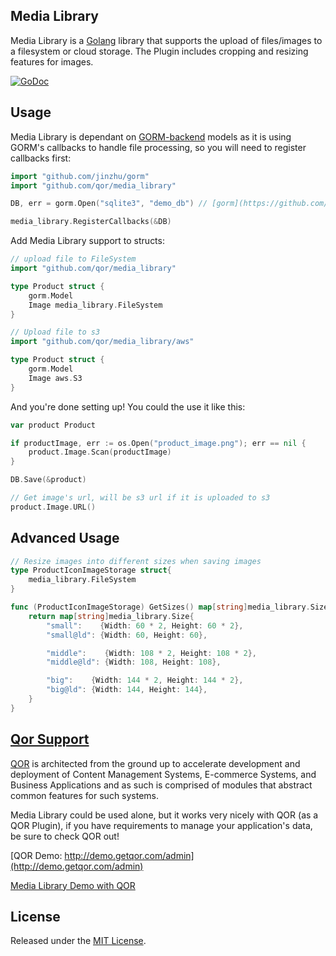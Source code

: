## Media Library

Media Library is a [Golang](http://golang.org/) library that supports the upload of files/images to a filesystem or cloud storage. The Plugin includes cropping and resizing features for images.

[![GoDoc](https://godoc.org/github.com/qor/media_library?status.svg)](https://godoc.org/github.com/qor/media_library)

## Usage

Media Library is dependant on [GORM-backend](https://github.com/jinzhu/gorm) models as it is using GORM's callbacks to handle file processing, so you will need to register callbacks first:

```go
import "github.com/jinzhu/gorm"
import "github.com/qor/media_library"

DB, err = gorm.Open("sqlite3", "demo_db") // [gorm](https://github.com/jinzhu/gorm)

media_library.RegisterCallbacks(&DB)
```

Add Media Library support to structs:

```go
// upload file to FileSystem
import "github.com/qor/media_library"

type Product struct {
	gorm.Model
	Image media_library.FileSystem
}

// Upload file to s3
import "github.com/qor/media_library/aws"

type Product struct {
	gorm.Model
	Image aws.S3
}
```

And you're done setting up! You could the use it like this:

```go
var product Product

if productImage, err := os.Open("product_image.png"); err == nil {
	product.Image.Scan(productImage)
}

DB.Save(&product)

// Get image's url, will be s3 url if it is uploaded to s3
product.Image.URL()
```

## Advanced Usage

```go
// Resize images into different sizes when saving images
type ProductIconImageStorage struct{
	media_library.FileSystem
}

func (ProductIconImageStorage) GetSizes() map[string]media_library.Size {
	return map[string]media_library.Size{
		"small":    {Width: 60 * 2, Height: 60 * 2},
		"small@ld": {Width: 60, Height: 60},

		"middle":    {Width: 108 * 2, Height: 108 * 2},
		"middle@ld": {Width: 108, Height: 108},

		"big":    {Width: 144 * 2, Height: 144 * 2},
		"big@ld": {Width: 144, Height: 144},
	}
}
```

## [Qor Support](https://github.com/qor/qor)

[QOR](http://getqor.com) is architected from the ground up to accelerate development and deployment of Content Management Systems, E-commerce Systems, and Business Applications and as such is comprised of modules that abstract common features for such systems.

Media Library could be used alone, but it works very nicely with QOR (as a QOR Plugin), if you have requirements to manage your application's data, be sure to check QOR out!

[QOR Demo:  http://demo.getqor.com/admin](http://demo.getqor.com/admin)

[Media Library Demo with QOR](http://demo.getqor.com/admin/products/1)

## License

Released under the [MIT License](http://opensource.org/licenses/MIT).
